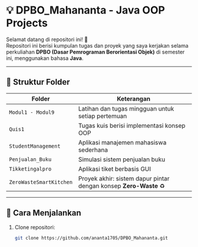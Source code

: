 # 💡 DPBO_Mahananta - Java OOP Projects

Selamat datang di repositori ini! 🎉  
Repositori ini berisi kumpulan tugas dan proyek yang saya kerjakan selama perkuliahan **DPBO (Dasar Pemrograman Berorientasi Objek)** di semester ini, menggunakan bahasa **Java**.

---

## 📁 Struktur Folder

| Folder | Keterangan |
|--------|------------|
| `Modul1 - Modul9` | Latihan dan tugas mingguan untuk setiap pertemuan |
| `Quis1` | Tugas kuis berisi implementasi konsep OOP |
| `StudentManagement` | Aplikasi manajemen mahasiswa sederhana |
| `Penjualan_Buku` | Simulasi sistem penjualan buku |
| `Tikketingalpro` | Aplikasi tiket berbasis GUI |
| `ZeroWasteSmartKitchen` | Proyek akhir: sistem dapur pintar dengan konsep **Zero-Waste** ♻️ |


---

## 🚀 Cara Menjalankan

1. Clone repositori:
   ```bash
   git clone https://github.com/ananta1705/DPBO_Mahananta.git
